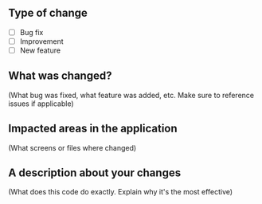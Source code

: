 <!-- Hey there contributors! Before you make your contribution, please consider using this template -->

## Type of change
- [ ] Bug fix
- [ ] Improvement
- [ ] New feature

## What was changed?
(What bug was fixed, what feature was added, etc. Make sure to reference issues if applicable)

## Impacted areas in the application
(What screens or files where changed)

## A description about your changes
(What does this code do exactly. Explain why it's the most effective)
